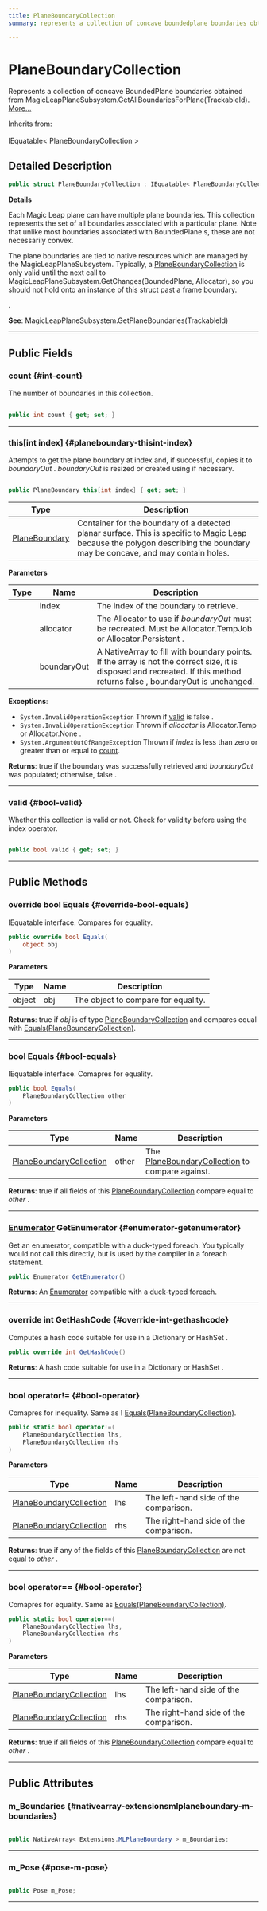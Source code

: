 ```yaml
---
title: PlaneBoundaryCollection
summary: represents a collection of concave boundedplane boundaries obtained from magicleapplanesubsystem.getallboundariesforplanetrackableid. 

---
```


# PlaneBoundaryCollection




Represents a collection of concave  BoundedPlane  boundaries obtained from MagicLeapPlaneSubsystem.GetAllBoundariesForPlane(TrackableId).   [More...](#detailed-description)  


Inherits from: <br></br>IEquatable< PlaneBoundaryCollection >



## Detailed Description

```csharp
public struct PlaneBoundaryCollection : IEquatable< PlaneBoundaryCollection > 
```


**Details**

Each Magic Leap plane can have multiple plane boundaries. This collection represents the set of all boundaries associated with a particular plane. Note that unlike most boundaries associated with  BoundedPlane s, these are not necessarily convex. 

The plane boundaries are tied to native resources which are managed by the MagicLeapPlaneSubsystem. Typically, a  [PlaneBoundaryCollection](/versioned_docs/version-03-Jan-2023/unity-api/api/UnityEngine.XR.MagicLeap/PlanesSubsystem/PlaneBoundaryCollection/UnityEngine.XR.MagicLeap.PlanesSubsystem.PlaneBoundaryCollection.md)  is only valid until the next call to MagicLeapPlaneSubsystem.GetChanges(BoundedPlane, Allocator), so you should not hold onto an instance of this struct past a frame boundary. 


. 



**See**: MagicLeapPlaneSubsystem.GetPlaneBoundaries(TrackableId)



-----------



## Public Fields

### count {#int-count}

The number of boundaries in this collection. 

```csharp

public int count { get; set; }

```






-----------

### this[int index] {#planeboundary-thisint-index}

Attempts to get the plane boundary at index  and, if successful, copies it to _boundaryOut_ . _boundaryOut_  is resized or created using  if necessary. 

```csharp

public PlaneBoundary this[int index] { get; set; }

```

| Type | Description  | 
|--|--|
| [PlaneBoundary](/versioned_docs/version-03-Jan-2023/unity-api/api/UnityEngine.XR.MagicLeap/PlanesSubsystem/UnityEngine.XR.MagicLeap.PlanesSubsystem.PlaneBoundary.md) | Container for the boundary of a detected planar surface. This is specific to Magic Leap because the polygon describing the boundary may be concave, and may contain holes.  |

**Parameters**

| Type | Name  | Description  | 
|--|--|--|
|  |index|The index of the boundary to retrieve.|
|  |allocator|The Allocator to use if _boundaryOut_  must be recreated. Must be  Allocator.TempJob  or  Allocator.Persistent .|
|  |boundaryOut|A NativeArray to fill with boundary points. If the array is not the correct size, it is disposed and recreated. If this method returns  false ,  boundaryOut  is unchanged.|


**Exceptions**: 

  * `System.InvalidOperationException` Thrown if [valid](/versioned_docs/version-03-Jan-2023/unity-api/api/UnityEngine.XR.MagicLeap/PlanesSubsystem/PlaneBoundaryCollection/UnityEngine.XR.MagicLeap.PlanesSubsystem.PlaneBoundaryCollection.md#bool-valid) is  false .
  * `System.InvalidOperationException` Thrown if _allocator_  is  Allocator.Temp  or  Allocator.None .
  * `System.ArgumentOutOfRangeException` Thrown if _index_  is less than zero or greater than or equal to [count](/versioned_docs/version-03-Jan-2023/unity-api/api/UnityEngine.XR.MagicLeap/PlanesSubsystem/PlaneBoundaryCollection/UnityEngine.XR.MagicLeap.PlanesSubsystem.PlaneBoundaryCollection.md#int-count).






**Returns**:  true  if the boundary was successfully retrieved and _boundaryOut_  was populated; otherwise,  false .



-----------

### valid {#bool-valid}

Whether this collection is valid or not. Check for validity before using the index operator. 

```csharp

public bool valid { get; set; }

```






-----------

## Public Methods

### override bool Equals {#override-bool-equals}

IEquatable interface. Compares for equality. 

```csharp
public override bool Equals(
    object obj
)
```


**Parameters**

| Type | Name  | Description  | 
|--|--|--|
| object |obj|The object to compare for equality.|






**Returns**:  true  if _obj_  is of type [PlaneBoundaryCollection](/versioned_docs/version-03-Jan-2023/unity-api/api/UnityEngine.XR.MagicLeap/PlanesSubsystem/PlaneBoundaryCollection/UnityEngine.XR.MagicLeap.PlanesSubsystem.PlaneBoundaryCollection.md) and compares equal with [Equals(PlaneBoundaryCollection)](/versioned_docs/version-03-Jan-2023/unity-api/api/UnityEngine.XR.MagicLeap/PlanesSubsystem/PlaneBoundaryCollection/UnityEngine.XR.MagicLeap.PlanesSubsystem.PlaneBoundaryCollection.md#bool-equals).



-----------

### bool Equals {#bool-equals}

IEquatable interface. Comapres for equality. 

```csharp
public bool Equals(
    PlaneBoundaryCollection other
)
```


**Parameters**

| Type | Name  | Description  | 
|--|--|--|
| [PlaneBoundaryCollection](/versioned_docs/version-03-Jan-2023/unity-api/api/UnityEngine.XR.MagicLeap/PlanesSubsystem/PlaneBoundaryCollection/UnityEngine.XR.MagicLeap.PlanesSubsystem.PlaneBoundaryCollection.md) |other|The [PlaneBoundaryCollection](/versioned_docs/version-03-Jan-2023/unity-api/api/UnityEngine.XR.MagicLeap/PlanesSubsystem/PlaneBoundaryCollection/UnityEngine.XR.MagicLeap.PlanesSubsystem.PlaneBoundaryCollection.md) to compare against.|






**Returns**:  true  if all fields of this [PlaneBoundaryCollection](/versioned_docs/version-03-Jan-2023/unity-api/api/UnityEngine.XR.MagicLeap/PlanesSubsystem/PlaneBoundaryCollection/UnityEngine.XR.MagicLeap.PlanesSubsystem.PlaneBoundaryCollection.md) compare equal to _other_ .



-----------

### [Enumerator](/versioned_docs/version-03-Jan-2023/unity-api/api/UnityEngine.XR.MagicLeap/PlanesSubsystem/PlaneBoundaryCollection/UnityEngine.XR.MagicLeap.PlanesSubsystem.PlaneBoundaryCollection.Enumerator.md) GetEnumerator {#enumerator-getenumerator}

Get an enumerator, compatible with a duck-typed foreach. You typically would not call this directly, but is used by the compiler in a  foreach  statement. 

```csharp
public Enumerator GetEnumerator()
```






**Returns**: An [Enumerator](/versioned_docs/version-03-Jan-2023/unity-api/api/UnityEngine.XR.MagicLeap/PlanesSubsystem/PlaneBoundaryCollection/UnityEngine.XR.MagicLeap.PlanesSubsystem.PlaneBoundaryCollection.Enumerator.md) compatible with a duck-typed foreach.



-----------

### override int GetHashCode {#override-int-gethashcode}

Computes a hash code suitable for use in a  Dictionary  or  HashSet . 

```csharp
public override int GetHashCode()
```






**Returns**: A hash code suitable for use in a  Dictionary  or  HashSet .



-----------

### bool operator!= {#bool-operator}

Comapres for inequality. Same as  ! [Equals(PlaneBoundaryCollection)](/versioned_docs/version-03-Jan-2023/unity-api/api/UnityEngine.XR.MagicLeap/PlanesSubsystem/PlaneBoundaryCollection/UnityEngine.XR.MagicLeap.PlanesSubsystem.PlaneBoundaryCollection.md#bool-equals). 

```csharp
public static bool operator!=(
    PlaneBoundaryCollection lhs,
    PlaneBoundaryCollection rhs
)
```


**Parameters**

| Type | Name  | Description  | 
|--|--|--|
| [PlaneBoundaryCollection](/versioned_docs/version-03-Jan-2023/unity-api/api/UnityEngine.XR.MagicLeap/PlanesSubsystem/PlaneBoundaryCollection/UnityEngine.XR.MagicLeap.PlanesSubsystem.PlaneBoundaryCollection.md) |lhs|The left-hand side of the comparison.|
| [PlaneBoundaryCollection](/versioned_docs/version-03-Jan-2023/unity-api/api/UnityEngine.XR.MagicLeap/PlanesSubsystem/PlaneBoundaryCollection/UnityEngine.XR.MagicLeap.PlanesSubsystem.PlaneBoundaryCollection.md) |rhs|The right-hand side of the comparison.|






**Returns**:  true  if any of the fields of this [PlaneBoundaryCollection](/versioned_docs/version-03-Jan-2023/unity-api/api/UnityEngine.XR.MagicLeap/PlanesSubsystem/PlaneBoundaryCollection/UnityEngine.XR.MagicLeap.PlanesSubsystem.PlaneBoundaryCollection.md) are not equal to _other_ .



-----------

### bool operator== {#bool-operator}

Comapres for equality. Same as [Equals(PlaneBoundaryCollection)](/versioned_docs/version-03-Jan-2023/unity-api/api/UnityEngine.XR.MagicLeap/PlanesSubsystem/PlaneBoundaryCollection/UnityEngine.XR.MagicLeap.PlanesSubsystem.PlaneBoundaryCollection.md#bool-equals). 

```csharp
public static bool operator==(
    PlaneBoundaryCollection lhs,
    PlaneBoundaryCollection rhs
)
```


**Parameters**

| Type | Name  | Description  | 
|--|--|--|
| [PlaneBoundaryCollection](/versioned_docs/version-03-Jan-2023/unity-api/api/UnityEngine.XR.MagicLeap/PlanesSubsystem/PlaneBoundaryCollection/UnityEngine.XR.MagicLeap.PlanesSubsystem.PlaneBoundaryCollection.md) |lhs|The left-hand side of the comparison.|
| [PlaneBoundaryCollection](/versioned_docs/version-03-Jan-2023/unity-api/api/UnityEngine.XR.MagicLeap/PlanesSubsystem/PlaneBoundaryCollection/UnityEngine.XR.MagicLeap.PlanesSubsystem.PlaneBoundaryCollection.md) |rhs|The right-hand side of the comparison.|






**Returns**:  true  if all fields of this [PlaneBoundaryCollection](/versioned_docs/version-03-Jan-2023/unity-api/api/UnityEngine.XR.MagicLeap/PlanesSubsystem/PlaneBoundaryCollection/UnityEngine.XR.MagicLeap.PlanesSubsystem.PlaneBoundaryCollection.md) compare equal to _other_ .



-----------

## Public Attributes

### m_Boundaries {#nativearray-extensionsmlplaneboundary-m-boundaries}

```csharp

public NativeArray< Extensions.MLPlaneBoundary > m_Boundaries;

```






-----------

### m_Pose {#pose-m-pose}

```csharp

public Pose m_Pose;

```






-----------


